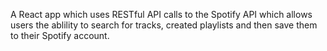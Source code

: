 A React app which uses RESTful API calls to the Spotify API which allows users the ablility to search for tracks, created playlists and then save them to their Spotify account.
